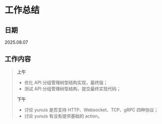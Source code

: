 # **工作总结**

## 日期

2025.08.07

## 工作内容

> **上午**
>
> - 优化 API 分组管理树型结构实现，最终版；
> - 测试 API 分组管理树型结构，提交最终实现代码；
>
> **下午**
>
> - 讨论 yunuis 是否支持 HTTP、Websocket、TCP、gRPC 四种协议；
> - 讨论 yunuis 有没有提供基础的 action。

